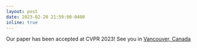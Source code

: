 ```yaml
---
layout: post
date: 2023-02-28 21:59:00-0400
inline: true
---
```


Our paper has been accepted at CVPR 2023! See you in [Vancouver, Canada](https://cvpr.thecvf.com)
